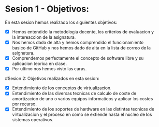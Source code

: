 # Sesion 1 - Objetivos:
En esta sesion hemos realizado los siguientes objetivos:
* [x] Hemos entendido la metodologia docente, los criterios de evaluacion y la intereaccion de la asignatura.
* [x] Nos hemos dado de alta y hemos comprendido el funcionamiento basico de GitHub y nos hemos dado de alta en la lista de correo de la asignatura.
* [x] Comprendemos perfectamente el concepto de software libre y su aplicacion teorica en clase.
* [x] Por ultimo nos hemos visto las caras.

#Sesion 2:
Objetivos realizados en esta sesion:
  * [x] Entendimiento de los conceptos de virtualizacion.
  * [x] Entendimiento de las diversas tecnicas de calculo de coste de amortizacion de uno o varios equipos informaticos y aplicar los costes por recurso.
  * [x] Entendimiento de los soportes de hardware en las distintas tecnicas de virtualizacion y el proceso en como se extiende hasta el nucleo de los sistemas operativos.
